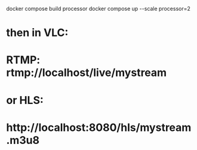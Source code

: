 docker compose build processor
docker compose up --scale processor=2

# then in VLC:
#   RTMP: rtmp://localhost/live/mystream
# or HLS:
#   http://localhost:8080/hls/mystream.m3u8